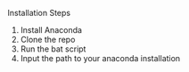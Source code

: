 Installation Steps
1. Install Anaconda
2. Clone the repo
3. Run the bat script
4. Input the path to your anaconda installation
   
